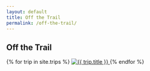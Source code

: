 ```yaml
---
layout: default
title: Off the Trail
permalink: /off-the-trail/
---
```


<h2>Off the Trail</h2>

<div class="trip-gallery">
  {% for trip in site.trips %}
    <a href="{{ trip.url }}">
      <img src="/assets/images/trip__{{ trip.slug }}__1.jpg" alt="{{ trip.title }}">
    </a>
  {% endfor %}
</div>
